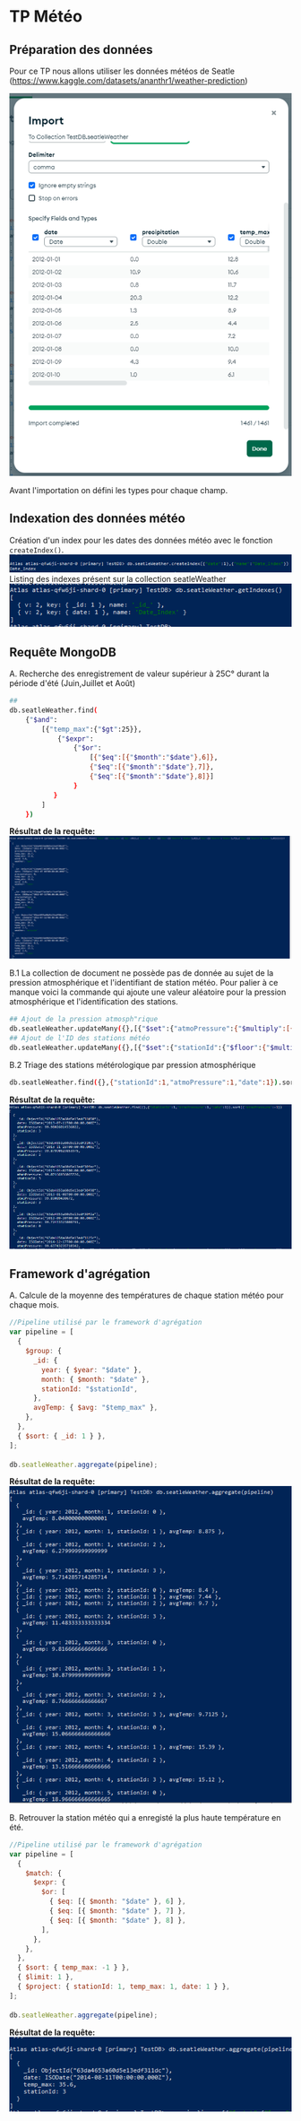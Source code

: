 # TP Météo

## Préparation des données

Pour ce TP nous allons utiliser les données météos de Seatle (https://www.kaggle.com/datasets/ananthr1/weather-prediction)

![indexation](img/importation.PNG)

Avant l'importation on défini les types pour chaque champ.

## Indexation des données météo

Création d'un index pour les dates des données météo avec le fonction `createIndex()`.
![indexation](img/indexation.PNG)
Listing des indexes présent sur la collection seatleWeather
![indexation](img/listIndexes.PNG)

## Requête MongoDB

A. Recherche des enregistrement de valeur supérieur à 25C° durant la période d'été (Juin,Juillet et Août)

```bash
##
db.seatleWeather.find(
    {"$and":
        [{"temp_max":{"$gt":25}},
            {"$expr":
                {"$or":
                    [{"$eq":[{"$month":"$date"},6]},
                    {"$eq":[{"$month":"$date"},7]},
                    {"$eq":[{"$month":"$date"},8]}]
                }
           }
        ]
    })
```

**Résultat de la requête:**
![SummerTempRequest](img/summerTempRequest.PNG)

B.1 La collection de document ne possède pas de donnée au sujet de la pression atmosphérique et l'identifiant de station météo.
Pour palier à ce manque voici la commande qui ajoute une valeur aléatoire pour la pression atmosphérique et l'identification des stations.

```bash
## Ajout de la pression atmosph"rique
db.seatleWeather.updateMany({},[{"$set":{"atmoPressure":{"$multiply":[{"$rand":{}},100]}}}])
## Ajout de l'ID des stations météo
db.seatleWeather.updateMany({},[{"$set":{"stationId":{"$floor":{"$multiply":[{"$rand":{}},4]}}}}])
```

B.2 Triage des stations métérologique par pression atmosphérique

```bash
db.seatleWeather.find({},{"stationId":1,"atmoPressure":1,"date":1}).sort({"atmoPressure":-1})
```

**Résultat de la requête:**
![SortAtmoPressure](img/triage_station_meteo_pression.PNG)

## Framework d'agrégation

A. Calcule de la moyenne des températures de chaque station météo pour chaque mois.

```js
//Pipeline utilisé par le framework d'agrégation
var pipeline = [
  {
    $group: {
      _id: {
        year: { $year: "$date" },
        month: { $month: "$date" },
        stationId: "$stationId",
      },
      avgTemp: { $avg: "$temp_max" },
    },
  },
  { $sort: { _id: 1 } },
];

db.seatleWeather.aggregate(pipeline);
```

**Résultat de la requête:**
![AverageTempForEachStation](img/agregation_temp_by_month.PNG)

B. Retrouver la station météo qui a enregisté la plus haute température en été.

```js
//Pipeline utilisé par le framework d'agrégation
var pipeline = [
  {
    $match: {
      $expr: {
        $or: [
          { $eq: [{ $month: "$date" }, 6] },
          { $eq: [{ $month: "$date" }, 7] },
          { $eq: [{ $month: "$date" }, 8] },
        ],
      },
    },
  },
  { $sort: { temp_max: -1 } },
  { $limit: 1 },
  { $project: { stationId: 1, temp_max: 1, date: 1 } },
];

db.seatleWeather.aggregate(pipeline);
```

**Résultat de la requête:**
![MaxTempRegister](img/agregation_max_temp.PNG)
